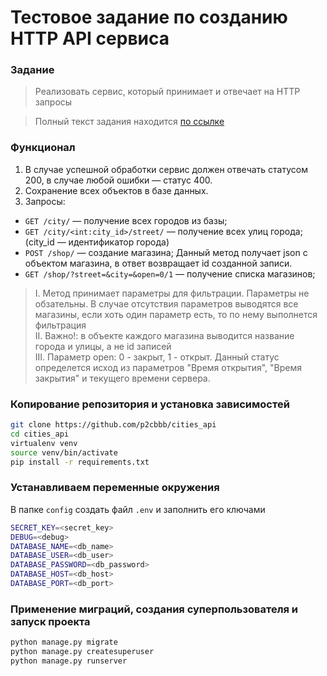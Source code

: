 # Тестовое задание по созданию HTTP API сервиса

### Задание 
>Реализовать сервис, который принимает и отвечает на HTTP запросы   

>Полный текст задания находится [по ссылке](https://drive.google.com/file/d/1DU2-MSCNN-FzCa8ksB3rx2GQy23LSt5T/)

### Функционал
1. В случае успешной обработки сервис должен отвечать статусом 200, в случае любой ошибки — статус 400.
2. Сохранение всех объектов в базе данных.
3. Запросы:
- `GET /city/` — получение всех городов из базы;    
- `GET /city/<int:city_id>/street/` — получение всех улиц города; (city_id — идентификатор города)    
- `POST /shop/` — создание магазина; Данный метод получает json c объектом магазина, в ответ возвращает id созданной записи.    
- `GET /shop/?street=&city=&open=0/1` — получение списка магазинов; 
> I. Метод принимает параметры для фильтрации. Параметры не обзательны. В случае отсутствия параметров выводятся все магазины, если хоть один параметр есть, то по нему выполнется фильтрация  
> II. Важно!: в объекте каждого магазина выводится название города и улицы, а не id записей    
> III. Параметр open: 0 - закрыт, 1 - открыт. Данный статус определется исход из параметров "Время открытия", "Время закрытия" и текущего времени сервера.   

### Копирование репозитория и установка зависимостей
```bash
git clone https://github.com/p2cbbb/cities_api
cd cities_api
virtualenv venv
source venv/bin/activate
pip install -r requirements.txt
```

### Устанавливаем переменные окружения
В папке `config` создать файл `.env` и заполнить eго ключами

```bash
SECRET_KEY=<secret_key>
DEBUG=<debug>
DATABASE_NAME=<db_name>
DATABASE_USER=<db_user>
DATABASE_PASSWORD=<db_password>
DATABASE_HOST=<db_host>
DATABASE_PORT=<db_port>
```

### Применение миграций, создания суперпользователя и запуск проекта
```bash
python manage.py migrate
python manage.py createsuperuser
python manage.py runserver
```